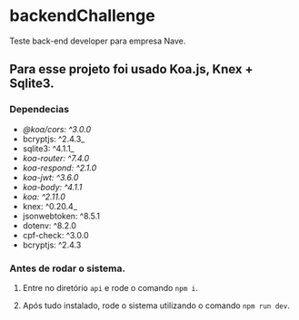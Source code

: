 # backendChallenge
Teste back-end developer para empresa Nave.


## Para esse projeto foi usado Koa.js, Knex + Sqlite3.

### Dependecias
  
* _@koa/cors: ^3.0.0_
* bcryptjs: ^2.4.3_
* sqlite3: ^4.1.1_
* _koa-router: ^7.4.0_
* _koa-respond: ^2.1.0_
* _koa-jwt: ^3.6.0_
* _koa-body: ^4.1.1_
* _koa: ^2.11.0_
* knex: ^0.20.4_
* jsonwebtoken: ^8.5.1
* dotenv: ^8.2.0
* cpf-check: ^3.0.0
* bcryptjs: ^2.4.3


### Antes de rodar o sistema.

1. Entre no diretório `api` e rode o comando `npm i`.

2. Após tudo instalado, rode o sistema utilizando o comando `npm run dev`.
